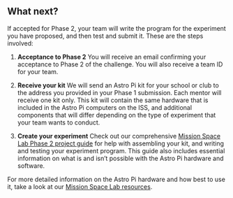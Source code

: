 ## What next?

If accepted for Phase 2, your team will write the program for the experiment you have proposed, and then test and submit it. These are the steps involved:

1. **Acceptance to Phase 2**
You will receive an email confirming your acceptance to Phase 2 of the challenge. You will also receive a team ID for your team.

2. **Receive your kit**
We will send an Astro Pi kit for your school or club to the address you provided in your Phase 1 submission. Each mentor will receive one kit only. This kit will contain the same hardware that is included in the Astro Pi computers on the ISS, and additional components that will differ depending on the type of experiment that your team wants to conduct.

3. **Create your experiment**
Check out our comprehensive [Mission Space Lab Phase 2 project guide](https://rpf.io/ap-msl-guide) for help with assembling your kit, and writing and testing your experiment program. This guide also includes essential information on what is and isn’t possible with the Astro Pi hardware and software.

For more detailed information on the Astro Pi hardware and how best to use it, take a look at our [Mission Space Lab resources](https://astro-pi.org/mission-space-lab/resources).

